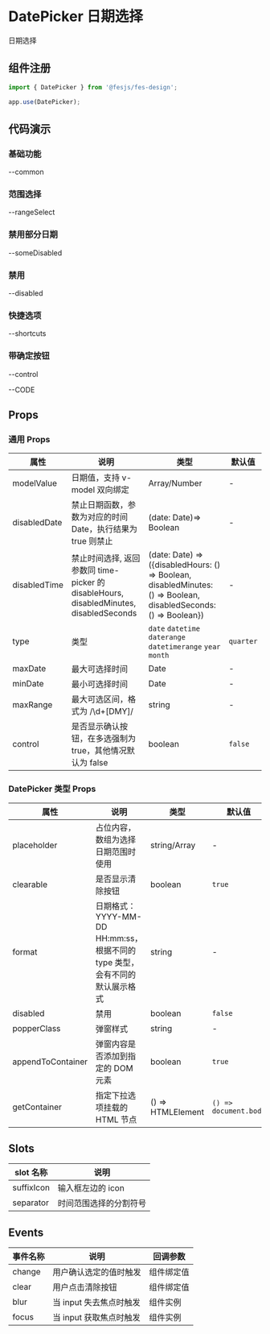 # DatePicker 日期选择

日期选择

## 组件注册

```js
import { DatePicker } from '@fesjs/fes-design';

app.use(DatePicker);
```

## 代码演示

### 基础功能

--common

### 范围选择

--rangeSelect

### 禁用部分日期

--someDisabled

### 禁用

--disabled

### 快捷选项

--shortcuts

### 带确定按钮

--control

--CODE

## Props

### 通用 Props

| 属性         | 说明                                                                                   | 类型                                                                                                             | 默认值    |
| ------------ | -------------------------------------------------------------------------------------- | ---------------------------------------------------------------------------------------------------------------- | --------- |
| modelValue   | 日期值，支持 v-model 双向绑定                                                          | Array/Number                                                                                                | -         |
| disabledDate | 禁止日期函数，参数为对应的时间 Date，执行结果为 true 则禁止                            | (date: Date)=> Boolean                                                                                           | -         |
| disabledTime | 禁止时间选择, 返回参数同 time-picker 的 disableHours, disabledMinutes, disabledSeconds | (date: Date) => ({disabledHours: () => Boolean, disabledMinutes: () => Boolean, disabledSeconds: () => Boolean}) | -         |
| type         | 类型                                                                                   | `date` `datetime` `daterange` `datetimerange` `year` `month`                                                     | `quarter` |
| maxDate      | 最大可选择时间                                                                         | Date                                                                                                             | -         |
| minDate      | 最小可选择时间                                                                         | Date                                                                                                             | -         |
| maxRange     | 最大可选区间，格式为 /\d+[DMY]/                                                        | string                                                                                                           | -         |
| control      | 是否显示确认按钮，在多选强制为 true，其他情况默认为 false                              | boolean                                                                                                          | `false`   |

### DatePicker 类型 Props

| 属性              | 说明                                                                        | 类型              | 默认值                |
| ----------------- | --------------------------------------------------------------------------- | ----------------- | --------------------- |
| placeholder       | 占位内容，数组为选择日期范围时使用                                          | string/Array      | -                     |
| clearable         | 是否显示清除按钮                                                            | boolean           | `true`                |
| format            | 日期格式：YYYY-MM-DD HH:mm:ss，根据不同的 type 类型，会有不同的默认展示格式 | string            | -                     |
| disabled          | 禁用                                                                        | boolean           | `false`               |
| popperClass       | 弹窗样式                                                                    | string            | -                     |
| appendToContainer | 弹窗内容是否添加到指定的 DOM 元素                                           | boolean           | `true`                |
| getContainer      | 指定下拉选项挂载的 HTML 节点                                                | () => HTMLElement | `() => document.body` |

## Slots

| slot 名称  | 说明                   |
| ---------- | ---------------------- |
| suffixIcon | 输入框左边的 icon      |
| separator  | 时间范围选择的分割符号 |

## Events

| 事件名称 | 说明                    | 回调参数   |
| -------- | ----------------------- | ---------- |
| change   | 用户确认选定的值时触发  | 组件绑定值 |
| clear    | 用户点击清除按钮        | 组件绑定值 |
| blur     | 当 input 失去焦点时触发 | 组件实例   |
| focus    | 当 input 获取焦点时触发 | 组件实例   |
